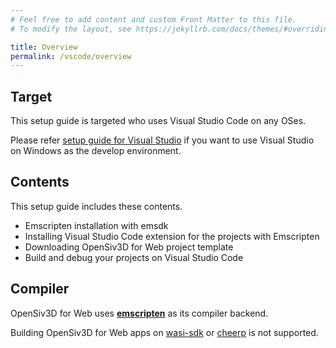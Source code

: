 ```yaml
---
# Feel free to add content and custom Front Matter to this file.
# To modify the layout, see https://jekyllrb.com/docs/themes/#overriding-theme-defaults

title: Overview
permalink: /vscode/overview
---
```


## Target

This setup guide is targeted who uses Visual Studio Code on any OSes.

Please refer [setup guide for Visual Studio](/building/overview) if you want to use Visual Studio on Windows as the develop environment.

## Contents

This setup guide includes these contents.

- Emscripten installation with emsdk
- Installing Visual Studio Code extension for the projects with Emscripten
- Downloading OpenSiv3D for Web project template
- Build and debug your projects on Visual Studio Code

## Compiler

OpenSiv3D for Web uses [**emscripten**](https://emscripten.org) as its compiler backend.

Building OpenSiv3D for Web apps on [wasi-sdk](https://github.com/WebAssembly/wasi-sdk) or [cheerp](https://leaningtech.com/cheerp/) is not supported.

